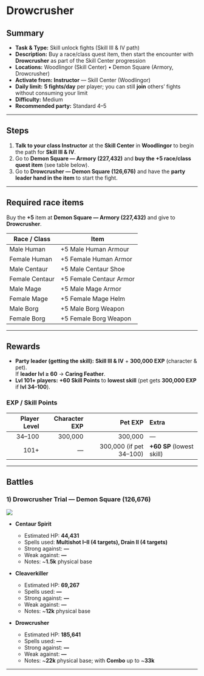 # Drowcrusher

## Summary
- **Task & Type:** Skill unlock fights (Skill III & IV path)
- **Description:** Buy a race/class quest item, then start the encounter with **Drowcrusher** as part of the Skill Center progression
- **Locations:** Woodlingor (Skill Center) • Demon Square (Armory, Drowcrusher)
- **Activate from:** **Instructor** — Skill Center (Woodlingor)
- **Daily limit:** **5 fights/day** per player; you can still **join** others’ fights without consuming your limit
- **Difficulty:** Medium
- **Recommended party:** Standard 4–5

---

## Steps
1. **Talk to your class Instructor** at the **Skill Center** in **Woodlingor** to begin the path for **Skill III & IV**.  
2. Go to **Demon Square — Armory (**227,432**)** and **buy the +5 race/class quest item** (see table below).  
3. Go to **Drowcrusher — Demon Square (**126,676**)** and have the **party leader hand in the item** to start the fight.

---

## Required race items
Buy the **+5** item at **Demon Square — Armory (227,432)** and give to **Drowcrusher**.

| Race / Class      | Item                    |
|-------------------|-------------------------|
| Male Human        | +5 Male Human Armour    |
| Female Human      | +5 Female Human Armor   |
| Male Centaur      | +5 Male Centaur Shoe    |
| Female Centaur    | +5 Female Centaur Armor |
| Male Mage         | +5 Male Mage Armor      |
| Female Mage       | +5 Female Mage Helm     |
| Male Borg         | +5 Male Borg Weapon     |
| Female Borg       | +5 Female Borg Weapon   |

---

## Rewards
- **Party leader (getting the skill):** **Skill III & IV** + **300,000 EXP** (character & pet).  
  If **leader lvl ≥ 60** → **Caring Feather**.
- **Lvl 101+ players:** **+60 Skill Points** to **lowest skill** (pet gets **300,000 EXP** if **lvl 34–100**).

### EXP / Skill Points
| Player Level | Character EXP | Pet EXP | Extra |
|------------: |--------------:|--------:|:-----|
| 34–100 | 300,000 | 300,000 | — |
| 101+   | —       | 300,000 (if pet 34–100) | **+60 SP** (lowest skill) |

---

## Battles

### 1) Drowcrusher Trial — Demon Square (**126,676**)
![][img-drowcrusher]

- **Centaur Spirit**
    - Estimated HP: **44,431**
    - Spells used: **Multishot I–II (4 targets), Drain II (4 targets)**
    - Strong against: **—**
    - Weak against: **—**
    - Notes: ~**1.5k** physical base

- **Cleaverkiller**
    - Estimated HP: **69,267**
    - Spells used: **—**
    - Strong against: **—**
    - Weak against: **—**
    - Notes: ~**12k** physical base

- **Drowcrusher**
    - Estimated HP: **185,641**
    - Spells used: **—**
    - Strong against: **—**
    - Weak against: **—**
    - Notes: ~**22k** physical base; with **Combo** up to ~**33k**

---

[img-drowcrusher]: ../assets/monsters/demon_dragon.gif
